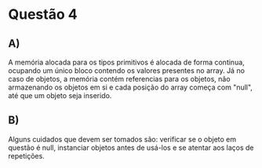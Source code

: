# Questão 4
## A)
A memória alocada para os tipos primitivos é alocada de forma continua, ocupando um único bloco contendo os valores presentes no array.
Já no caso de objetos, a memória contém referencias para os objetos, não armazenando os objetos em si e cada posição do array começa com "null", até que um objeto seja inserido.

## B)
Alguns cuidados que devem ser tomados são: verificar se o objeto em questão é null, instanciar objetos antes de usá-los e se atentar aos laços de repetições.
